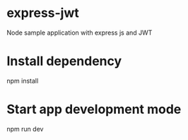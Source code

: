 # express-jwt
Node sample application with express js and JWT 

# Install dependency
npm install

# Start app development mode
npm run dev 
